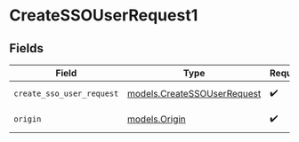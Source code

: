 # CreateSSOUserRequest1


## Fields

| Field                                                            | Type                                                             | Required                                                         | Description                                                      |
| ---------------------------------------------------------------- | ---------------------------------------------------------------- | ---------------------------------------------------------------- | ---------------------------------------------------------------- |
| `create_sso_user_request`                                        | [models.CreateSSOUserRequest](../models/createssouserrequest.md) | :heavy_check_mark:                                               | Portal user payload                                              |
| `origin`                                                         | [models.Origin](../models/origin.md)                             | :heavy_check_mark:                                               | Origin of the portal                                             |